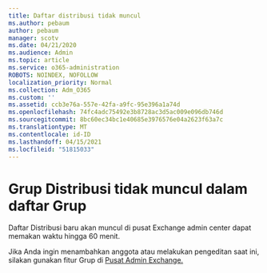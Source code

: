 ```yaml
---
title: Daftar distribusi tidak muncul
ms.author: pebaum
author: pebaum
manager: scotv
ms.date: 04/21/2020
ms.audience: Admin
ms.topic: article
ms.service: o365-administration
ROBOTS: NOINDEX, NOFOLLOW
localization_priority: Normal
ms.collection: Adm_O365
ms.custom: ''
ms.assetid: ccb3e76a-557e-42fa-a9fc-95e396a1a74d
ms.openlocfilehash: 74fc4adc75492e3b8728ac3d5ac009e096db746d
ms.sourcegitcommit: 8bc60ec34bc1e40685e3976576e04a2623f63a7c
ms.translationtype: MT
ms.contentlocale: id-ID
ms.lasthandoff: 04/15/2021
ms.locfileid: "51815033"
---
```

# <a name="distribution-group-not-showing-in-groups-list"></a>Grup Distribusi tidak muncul dalam daftar Grup

Daftar Distribusi baru akan muncul di pusat Exchange admin center dapat memakan waktu hingga 60 menit.
  
Jika Anda ingin menambahkan anggota atau melakukan pengeditan saat ini, silakan gunakan fitur Grup di [Pusat Admin Exchange.](https://outlook.office365.com/ecp/?rfr=Admin_o365&amp;exsvurl=1&amp;mkt=en-US.aspx)
  

